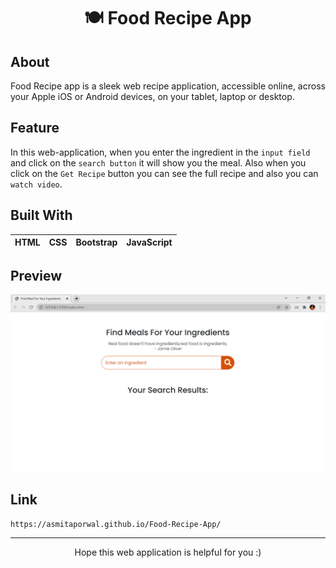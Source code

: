 <h1 align="center">🍽️ Food Recipe App</h1>

## About
Food Recipe app is a sleek web recipe application, accessible online, across your Apple iOS or Android devices, on your tablet, laptop or desktop.

## Feature
In this web-application, when you enter the ingredient in the `input field` and click on the `search button` it will show you the meal. Also when you click on the `Get Recipe` button you can see the full recipe and also you can `watch video`.

## Built With
|HTML |CSS |Bootstrap |JavaScript 
|--- |--- |--- |--- |

## Preview
![image](https://github.com/asmitaporwal/Food-Recipe-App/blob/master/Preview.png)

## Link
```
https://asmitaporwal.github.io/Food-Recipe-App/
```

---
<p align="center">Hope this web application is helpful for you :)</p>
